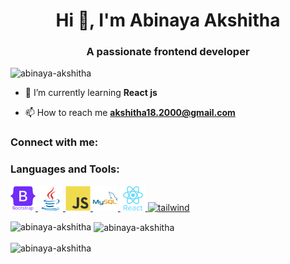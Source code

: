 <h1 align="center">Hi 👋, I'm Abinaya Akshitha</h1>
<h3 align="center">A passionate frontend developer</h3>

<p align="left"> <img src="https://komarev.com/ghpvc/?username=abinaya-akshitha&label=Profile%20views&color=0e75b6&style=flat" alt="abinaya-akshitha" /> </p>

- 🌱 I’m currently learning **React js**

- 📫 How to reach me **akshitha18.2000@gmail.com**

<h3 align="left">Connect with me:</h3>
<p align="left">
</p>

<h3 align="left">Languages and Tools:</h3>
<p align="left"> <a href="https://getbootstrap.com" target="_blank" rel="noreferrer"> <img src="https://raw.githubusercontent.com/devicons/devicon/master/icons/bootstrap/bootstrap-plain-wordmark.svg" alt="bootstrap" width="40" height="40"/> </a> <a href="https://www.java.com" target="_blank" rel="noreferrer"> <img src="https://raw.githubusercontent.com/devicons/devicon/master/icons/java/java-original.svg" alt="java" width="40" height="40"/> </a> <a href="https://developer.mozilla.org/en-US/docs/Web/JavaScript" target="_blank" rel="noreferrer"> <img src="https://raw.githubusercontent.com/devicons/devicon/master/icons/javascript/javascript-original.svg" alt="javascript" width="40" height="40"/> </a> <a href="https://www.mysql.com/" target="_blank" rel="noreferrer"> <img src="https://raw.githubusercontent.com/devicons/devicon/master/icons/mysql/mysql-original-wordmark.svg" alt="mysql" width="40" height="40"/> </a> <a href="https://reactjs.org/" target="_blank" rel="noreferrer"> <img src="https://raw.githubusercontent.com/devicons/devicon/master/icons/react/react-original-wordmark.svg" alt="react" width="40" height="40"/> </a> <a href="https://tailwindcss.com/" target="_blank" rel="noreferrer"> <img src="https://www.vectorlogo.zone/logos/tailwindcss/tailwindcss-icon.svg" alt="tailwind" width="40" height="40"/> </a> </p>

<p><img align="left" src="https://github-readme-stats.vercel.app/api/top-langs?username=abinaya-akshitha&show_icons=true&locale=en&layout=compact" alt="abinaya-akshitha" /></p>

<p>&nbsp;<img align="center" src="https://github-readme-stats.vercel.app/api?username=abinaya-akshitha&show_icons=true&locale=en" alt="abinaya-akshitha" /></p>

<p><img align="center" src="https://github-readme-streak-stats.herokuapp.com/?user=abinaya-akshitha&" alt="abinaya-akshitha" /></p>
